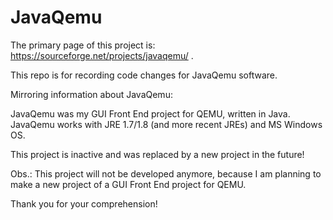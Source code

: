 # JavaQemu

The primary page of this project is:
https://sourceforge.net/projects/javaqemu/
.

This repo is for recording code changes for JavaQemu software.

Mirroring information about JavaQemu:

JavaQemu was my GUI Front End project for QEMU, written in Java.
JavaQemu works with JRE 1.7/1.8 (and more recent JREs) and MS Windows OS.

This project is inactive and was replaced by a new project in the future!

Obs.: This project will not be developed anymore, because I am planning to make a new project of a GUI Front End project for QEMU.

Thank you for your comprehension!
